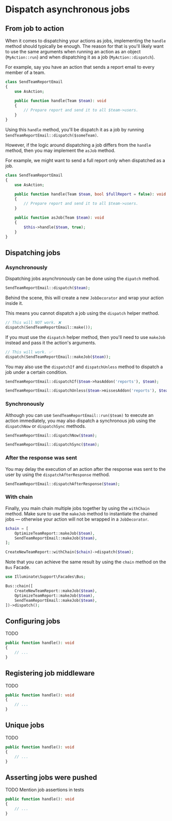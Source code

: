 # Dispatch asynchronous jobs

## From job to action

When it comes to dispatching your actions as jobs, implementing the `handle` method should typically be enough. The reason for that is you'll likely want to use the same arguments when running an action as an object (`MyAction::run`) and when dispatching it as a job (`MyAction::dispatch`).

For example, say you have an action that sends a report email to every member of a team.

```php
class SendTeamReportEmail
{
    use AsAction;

    public function handle(Team $team): void
    {
        // Prepare report and send it to all $team->users.
    }
}
```

Using this `handle` method, you'll be dispatch it as a job by running `SendTeamReportEmail::dispatch($someTeam)`.

However, if the logic around dispatching a job differs from the `handle` method, then you may implement the `asJob` method.

For example, we might want to send a full report only when dispatched as a job.

```php
class SendTeamReportEmail
{
    use AsAction;

    public function handle(Team $team, bool $fullReport = false): void
    {
        // Prepare report and send it to all $team->users.
    }

    public function asJob(Team $team): void
    {
        $this->handle($team, true);
    }
}
```

## Dispatching jobs

### Asynchronously

Dispatching jobs asynchronously can be done using the `dipatch` method.

```php
SendTeamReportEmail::dispatch($team);
```

Behind the scene, this will create a new `JobDecorator` and wrap your action inside it.

This means you cannot dispatch a job using the `dispatch` helper method.

```php
// This will NOT work. ❌
dispatch(SendTeamReportEmail::make());
```

If you must use the `dispatch` helper method, then you'll need to use `makeJob` instead and pass it the action's arguments.

```php
// This will work. ✅
dispatch(SendTeamReportEmail::makeJob($team));
```

You may also use the `dispatchIf` and `dispatchUnless` method to dispatch a job under a certain condition.

```php
SendTeamReportEmail::dispatchIf($team->hasAddon('reports'), $team);

SendTeamReportEmail::dispatchUnless($team->missesAddon('reports'), $team);
```

### Synchronously

Although you can use `SendTeamReportEmail::run($team)` to execute an action immediately, you may also dispatch a synchronous job using the `dispatchNow` or `dispatchSync` methods.

```php
SendTeamReportEmail::dispatchNow($team);

SendTeamReportEmail::dispatchSync($team);
```

### After the response was sent

You may delay the execution of an action after the response was sent to the user by using the `dispatchAfterResponse` method.

```php
SendTeamReportEmail::dispatchAfterResponse($team);
```

### With chain

Finally, you main chain multiple jobs together by using the `withChain` method. Make sure to use the `makeJob` method to instantiate the chained jobs — otherwise your action will not be wrapped in a `JobDecorator`.

```php
$chain = [
    OptimizeTeamReport::makeJob($team),
    SendTeamReportEmail::makeJob($team),
];

CreateNewTeamReport::withChain($chain)->dispatch($team);
```

Note that you can achieve the same result by using the `chain` method on the `Bus` Facade.

```php
use Illuminate\Support\Facades\Bus;

Bus::chain([
    CreateNewTeamReport::makeJob($team),
    OptimizeTeamReport::makeJob($team),
    SendTeamReportEmail::makeJob($team),
])->dispatch();
```

## Configuring jobs

TODO

```php
public function handle(): void
{
    // ...
}
```

## Registering job middleware

TODO

```php
public function handle(): void
{
    // ...
}
```

## Unique jobs

TODO

```php
public function handle(): void
{
    // ...
}
```

## Asserting jobs were pushed

TODO
Mention job assertions in tests

```php
public function handle(): void
{
    // ...
}
```